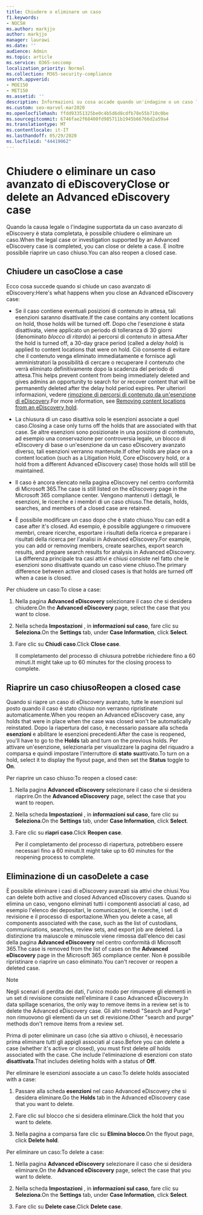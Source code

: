 ```yaml
---
title: Chiudere o eliminare un caso
f1.keywords:
- NOCSH
ms.author: markjjo
author: markjjo
manager: laurawi
ms.date: ''
audience: Admin
ms.topic: article
ms.service: O365-seccomp
localization_priority: Normal
ms.collection: M365-security-compliance
search.appverid:
- MOE150
- MET150
ms.assetid: ''
description: Informazioni su cosa accade quando un'indagine o un caso legale supportato da un caso avanzato di eDiscovery è chiuso o eliminato.
ms.custom: seo-marvel-mar2020
ms.openlocfilehash: ffdd93351325be0c4b5d6d8cdfb78e55b710c0be
ms.sourcegitcommit: 6746fae2f68400fd985711b1945b66766d2a59a4
ms.translationtype: MT
ms.contentlocale: it-IT
ms.lasthandoff: 05/29/2020
ms.locfileid: "44419062"
---
```

# <a name="close-or-delete-an-advanced-ediscovery-case"></a><span data-ttu-id="6dddc-103">Chiudere o eliminare un caso avanzato di eDiscovery</span><span class="sxs-lookup"><span data-stu-id="6dddc-103">Close or delete an Advanced eDiscovery case</span></span>

<span data-ttu-id="6dddc-104">Quando la causa legale o l'indagine supportata da un caso avanzato di eDiscovery è stata completata, è possibile chiudere o eliminare un caso.</span><span class="sxs-lookup"><span data-stu-id="6dddc-104">When the legal case or investigation supported by an Advanced eDiscovery case is completed, you can close or delete a case.</span></span> <span data-ttu-id="6dddc-105">È inoltre possibile riaprire un caso chiuso.</span><span class="sxs-lookup"><span data-stu-id="6dddc-105">You can also reopen a closed case.</span></span>

## <a name="close-a-case"></a><span data-ttu-id="6dddc-106">Chiudere un caso</span><span class="sxs-lookup"><span data-stu-id="6dddc-106">Close a case</span></span>

<span data-ttu-id="6dddc-107">Ecco cosa succede quando si chiude un caso avanzato di eDiscovery:</span><span class="sxs-lookup"><span data-stu-id="6dddc-107">Here's what happens when you close an Advanced eDiscovery case:</span></span>

- <span data-ttu-id="6dddc-108">Se il caso contiene eventuali posizioni di contenuto in attesa, tali esenzioni saranno disattivate.</span><span class="sxs-lookup"><span data-stu-id="6dddc-108">If the case contains any content locations on hold, those holds will be turned off.</span></span> <span data-ttu-id="6dddc-109">Dopo che l'esenzione è stata disattivata, viene applicato un periodo di tolleranza di 30 giorni (denominato *blocco di ritardo*) ai percorsi di contenuto in attesa.</span><span class="sxs-lookup"><span data-stu-id="6dddc-109">After the hold is turned off, a 30-day grace period (called a *delay hold*) is applied to content locations that were on hold.</span></span> <span data-ttu-id="6dddc-110">Ciò consente di evitare che il contenuto venga eliminato immediatamente e fornisce agli amministratori la possibilità di cercare o recuperare il contenuto che verrà eliminato definitivamente dopo la scadenza del periodo di attesa.</span><span class="sxs-lookup"><span data-stu-id="6dddc-110">This helps prevent content from being immediately deleted and gives admins an opportunity to search for or recover content that will be permanently deleted after the delay hold period expires.</span></span> <span data-ttu-id="6dddc-111">Per ulteriori informazioni, vedere [rimozione di percorsi di contenuto da un'esenzione di eDiscovery](create-ediscovery-holds.md#removing-content-locations-from-an-ediscovery-hold).</span><span class="sxs-lookup"><span data-stu-id="6dddc-111">For more information, see [Removing content locations from an eDiscovery hold](create-ediscovery-holds.md#removing-content-locations-from-an-ediscovery-hold).</span></span>

- <span data-ttu-id="6dddc-112">La chiusura di un caso disattiva solo le esenzioni associate a quel caso.</span><span class="sxs-lookup"><span data-stu-id="6dddc-112">Closing a case only turns off the holds that are associated with that case.</span></span> <span data-ttu-id="6dddc-113">Se altre esenzioni sono posizionate in una posizione di contenuto, ad esempio una conservazione per controversia legale, un blocco di eDiscovery di base o un'esenzione da un caso eDiscovery avanzato diverso, tali esenzioni verranno mantenute.</span><span class="sxs-lookup"><span data-stu-id="6dddc-113">If other holds are place on a content location (such as a Litigation Hold, Core eDiscovery hold, or a hold from a different Advanced eDiscovery case) those holds will still be maintained.</span></span>

- <span data-ttu-id="6dddc-114">Il caso è ancora elencato nella pagina eDiscovery nel centro conformità di Microsoft 365.</span><span class="sxs-lookup"><span data-stu-id="6dddc-114">The case is still listed on the eDiscovery page in the Microsoft 365 compliance center.</span></span> <span data-ttu-id="6dddc-115">Vengono mantenuti i dettagli, le esenzioni, le ricerche e i membri di un caso chiuso.</span><span class="sxs-lookup"><span data-stu-id="6dddc-115">The details, holds, searches, and members of a closed case are retained.</span></span>

- <span data-ttu-id="6dddc-116">È possibile modificare un caso dopo che è stato chiuso.</span><span class="sxs-lookup"><span data-stu-id="6dddc-116">You can edit a case after it's closed.</span></span> <span data-ttu-id="6dddc-117">Ad esempio, è possibile aggiungere o rimuovere membri, creare ricerche, esportare i risultati della ricerca e preparare i risultati della ricerca per l'analisi in Advanced eDiscovery.</span><span class="sxs-lookup"><span data-stu-id="6dddc-117">For example, you can add or removing members, create searches, export search results, and prepare search results for analysis in Advanced eDiscovery.</span></span> <span data-ttu-id="6dddc-118">La differenza principale tra casi attivi e chiusi consiste nel fatto che le esenzioni sono disattivate quando un caso viene chiuso.</span><span class="sxs-lookup"><span data-stu-id="6dddc-118">The primary difference between active and closed cases is that holds are turned off when a case is closed.</span></span>

<span data-ttu-id="6dddc-119">Per chiudere un caso:</span><span class="sxs-lookup"><span data-stu-id="6dddc-119">To close a case:</span></span>

1. <span data-ttu-id="6dddc-120">Nella pagina **Advanced eDiscovery** selezionare il caso che si desidera chiudere.</span><span class="sxs-lookup"><span data-stu-id="6dddc-120">On the **Advanced eDiscovery** page, select the case that you want to close.</span></span>

2. <span data-ttu-id="6dddc-121">Nella scheda **Impostazioni** , in **informazioni sul caso**, fare clic su **Seleziona**.</span><span class="sxs-lookup"><span data-stu-id="6dddc-121">On the **Settings** tab, under **Case Information**, click **Select**.</span></span>

3. <span data-ttu-id="6dddc-122">Fare clic su **Chiudi caso**.</span><span class="sxs-lookup"><span data-stu-id="6dddc-122">Click **Close case**.</span></span>

   <span data-ttu-id="6dddc-123">Il completamento del processo di chiusura potrebbe richiedere fino a 60 minuti.</span><span class="sxs-lookup"><span data-stu-id="6dddc-123">It might take up to 60 minutes for the closing process to complete.</span></span>

## <a name="reopen-a-closed-case"></a><span data-ttu-id="6dddc-124">Riaprire un caso chiuso</span><span class="sxs-lookup"><span data-stu-id="6dddc-124">Reopen a closed case</span></span>

<span data-ttu-id="6dddc-125">Quando si riapre un caso di eDiscovery avanzato, tutte le esenzioni sul posto quando il caso è stato chiuso non verranno ripristinate automaticamente.</span><span class="sxs-lookup"><span data-stu-id="6dddc-125">When you reopen an Advanced eDiscovery case, any holds that were in place when the case was closed won't be automatically reinstated.</span></span> <span data-ttu-id="6dddc-126">Dopo la riapertura del caso, è necessario passare alla scheda **esenzioni** e abilitare le esenzioni precedenti.</span><span class="sxs-lookup"><span data-stu-id="6dddc-126">After the case is reopened, you'll have to go to the **Holds** tab and turn on the previous holds.</span></span> <span data-ttu-id="6dddc-127">Per attivare un'esenzione, selezionarla per visualizzare la pagina del riquadro a comparsa e quindi impostare l'interruttore di **stato** **su**attivato.</span><span class="sxs-lookup"><span data-stu-id="6dddc-127">To turn on a hold, select it to display the flyout page, and then set the **Status** toggle to **On**.</span></span>

<span data-ttu-id="6dddc-128">Per riaprire un caso chiuso:</span><span class="sxs-lookup"><span data-stu-id="6dddc-128">To reopen a closed case:</span></span>

1. <span data-ttu-id="6dddc-129">Nella pagina **Advanced eDiscovery** selezionare il caso che si desidera riaprire.</span><span class="sxs-lookup"><span data-stu-id="6dddc-129">On the **Advanced eDiscovery** page, select the case that you want to reopen.</span></span>

2. <span data-ttu-id="6dddc-130">Nella scheda **Impostazioni** , in **informazioni sul caso**, fare clic su **Seleziona**.</span><span class="sxs-lookup"><span data-stu-id="6dddc-130">On the **Settings** tab, under **Case Information**, click **Select**.</span></span>

3. <span data-ttu-id="6dddc-131">Fare clic su **riapri caso**.</span><span class="sxs-lookup"><span data-stu-id="6dddc-131">Click **Reopen case**.</span></span>

   <span data-ttu-id="6dddc-132">Per il completamento del processo di riapertura, potrebbero essere necessari fino a 60 minuti.</span><span class="sxs-lookup"><span data-stu-id="6dddc-132">It might take up to 60 minutes for the reopening process to complete.</span></span>

## <a name="delete-a-case"></a><span data-ttu-id="6dddc-133">Eliminazione di un caso</span><span class="sxs-lookup"><span data-stu-id="6dddc-133">Delete a case</span></span>

<span data-ttu-id="6dddc-134">È possibile eliminare i casi di eDiscovery avanzati sia attivi che chiusi.</span><span class="sxs-lookup"><span data-stu-id="6dddc-134">You can delete both active and closed Advanced eDiscovery cases.</span></span> <span data-ttu-id="6dddc-135">Quando si elimina un caso, vengono eliminati tutti i componenti associati al caso, ad esempio l'elenco dei depositari, le comunicazioni, le ricerche, i set di revisione e il processo di esportazione.</span><span class="sxs-lookup"><span data-stu-id="6dddc-135">When you delete a case, all components associated with the case, such as the list of custodians, communications, searches, review sets, and export job are deleted.</span></span> <span data-ttu-id="6dddc-136">La distinzione tra maiuscole e minuscole viene rimossa dall'elenco dei casi della pagina **Advanced eDiscovery** nel centro conformità di Microsoft 365.</span><span class="sxs-lookup"><span data-stu-id="6dddc-136">The case is removed from the list of cases on the **Advanced eDiscovery** page in the Microsoft 365 compliance center.</span></span> <span data-ttu-id="6dddc-137">Non è possibile ripristinare o riaprire un caso eliminato.</span><span class="sxs-lookup"><span data-stu-id="6dddc-137">You can't recover or reopen a deleted case.</span></span>

> [!NOTE]
> <span data-ttu-id="6dddc-138">Negli scenari di perdita dei dati, l'unico modo per rimuovere gli elementi in un set di revisione consiste nell'eliminare il caso Advanced eDiscovery.</span><span class="sxs-lookup"><span data-stu-id="6dddc-138">In data spillage scenarios, the only way to remove items in a review set is to delete the Advanced eDiscovery case.</span></span> <span data-ttu-id="6dddc-139">Gli altri metodi "Search and Purge" non rimuovono gli elementi da un set di revisione.</span><span class="sxs-lookup"><span data-stu-id="6dddc-139">Other "search and purge" methods don't remove items from a review set.</span></span>

<span data-ttu-id="6dddc-140">Prima di poter eliminare un caso (che sia attivo o chiuso), è necessario prima eliminare *tutti* gli appigli associati al caso.</span><span class="sxs-lookup"><span data-stu-id="6dddc-140">Before you can delete a case (whether it's active or closed), you must first delete *all* holds associated with the case.</span></span> <span data-ttu-id="6dddc-141">Che include l'eliminazione di esenzioni con stato **disattivata**.</span><span class="sxs-lookup"><span data-stu-id="6dddc-141">That includes deleting holds with a status of **Off**.</span></span>

<span data-ttu-id="6dddc-142">Per eliminare le esenzioni associate a un caso:</span><span class="sxs-lookup"><span data-stu-id="6dddc-142">To delete holds associated with a case:</span></span>

1. <span data-ttu-id="6dddc-143">Passare alla scheda **esenzioni** nel caso Advanced eDiscovery che si desidera eliminare.</span><span class="sxs-lookup"><span data-stu-id="6dddc-143">Go the **Holds** tab in the Advanced eDiscovery case that you want to delete.</span></span>

2. <span data-ttu-id="6dddc-144">Fare clic sul blocco che si desidera eliminare.</span><span class="sxs-lookup"><span data-stu-id="6dddc-144">Click the hold that you want to delete.</span></span>

3. <span data-ttu-id="6dddc-145">Nella pagina a comparsa fare clic su **Elimina blocco**.</span><span class="sxs-lookup"><span data-stu-id="6dddc-145">On the flyout page, click **Delete hold**.</span></span>

<span data-ttu-id="6dddc-146">Per eliminare un caso:</span><span class="sxs-lookup"><span data-stu-id="6dddc-146">To delete a case:</span></span>

1. <span data-ttu-id="6dddc-147">Nella pagina **Advanced eDiscovery** selezionare il caso che si desidera eliminare.</span><span class="sxs-lookup"><span data-stu-id="6dddc-147">On the **Advanced eDiscovery** page, select the case that you want to delete.</span></span>

2. <span data-ttu-id="6dddc-148">Nella scheda **Impostazioni** , in **informazioni sul caso**, fare clic su **Seleziona**.</span><span class="sxs-lookup"><span data-stu-id="6dddc-148">On the **Settings** tab, under **Case Information**, click **Select**.</span></span>

3. <span data-ttu-id="6dddc-149">Fare clic su **Delete case**.</span><span class="sxs-lookup"><span data-stu-id="6dddc-149">Click **Delete case**.</span></span>
